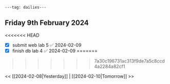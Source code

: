 ```
---tag: dailies---
```

## Friday 9th February 2024

<<<<<<< HEAD
- [x] submit web lab 5 ✅ 2024-02-09
- [x] finish db lab 4 ✅ 2024-02-09
=======
>>>>>>> 7a30c196731ac313f9de7a5c8ccd4a2284a82cf1

<< [[2024-02-08|Yesterday]] | [[2024-02-10|Tomorrow]] >>




